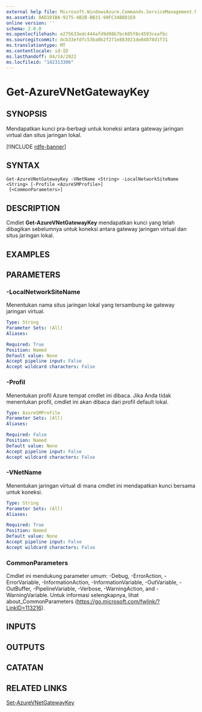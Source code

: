 ```yaml
---
external help file: Microsoft.WindowsAzure.Commands.ServiceManagement.Network.dll-Help.xml
ms.assetid: 8AD101BA-9275-4B2B-BB31-99FC34B8D1E8
online version: ''
schema: 2.0.0
ms.openlocfilehash: e275633edc444afd9d98b7bc605f8c4593ceafbc
ms.sourcegitcommit: dcb33efdfc53ba0b2f271e883021de84878d1f31
ms.translationtype: MT
ms.contentlocale: id-ID
ms.lasthandoff: 04/14/2022
ms.locfileid: "142313306"
---
```

# Get-AzureVNetGatewayKey

## SYNOPSIS
Mendapatkan kunci pra-berbagi untuk koneksi antara gateway jaringan virtual dan situs jaringan lokal.

[!INCLUDE [rdfe-banner](../../includes/rdfe-banner.md)]

## SYNTAX

```
Get-AzureVNetGatewayKey -VNetName <String> -LocalNetworkSiteName <String> [-Profile <AzureSMProfile>]
 [<CommonParameters>]
```

## DESCRIPTION
Cmdlet **Get-AzureVNetGatewayKey** mendapatkan kunci yang telah dibagikan sebelumnya untuk koneksi antara gateway jaringan virtual dan situs jaringan lokal.

## EXAMPLES

## PARAMETERS

### -LocalNetworkSiteName
Menentukan nama situs jaringan lokal yang tersambung ke gateway jaringan virtual.

```yaml
Type: String
Parameter Sets: (All)
Aliases: 

Required: True
Position: Named
Default value: None
Accept pipeline input: False
Accept wildcard characters: False
```

### -Profil
Menentukan profil Azure tempat cmdlet ini dibaca. Jika Anda tidak menentukan profil, cmdlet ini akan dibaca dari profil default lokal.

```yaml
Type: AzureSMProfile
Parameter Sets: (All)
Aliases: 

Required: False
Position: Named
Default value: None
Accept pipeline input: False
Accept wildcard characters: False
```

### -VNetName
Menentukan jaringan virtual di mana cmdlet ini mendapatkan kunci bersama untuk koneksi.

```yaml
Type: String
Parameter Sets: (All)
Aliases: 

Required: True
Position: Named
Default value: None
Accept pipeline input: False
Accept wildcard characters: False
```

### CommonParameters
Cmdlet ini mendukung parameter umum: -Debug, -ErrorAction, -ErrorVariable, -InformationAction, -InformationVariable, -OutVariable, -OutBuffer, -PipelineVariable, -Verbose, -WarningAction, and -WarningVariable. Untuk informasi selengkapnya, lihat about_CommonParameters (https://go.microsoft.com/fwlink/?LinkID=113216).

## INPUTS

## OUTPUTS

## CATATAN

## RELATED LINKS

[Set-AzureVNetGatewayKey](./Set-AzureVNetGatewayKey.md)


